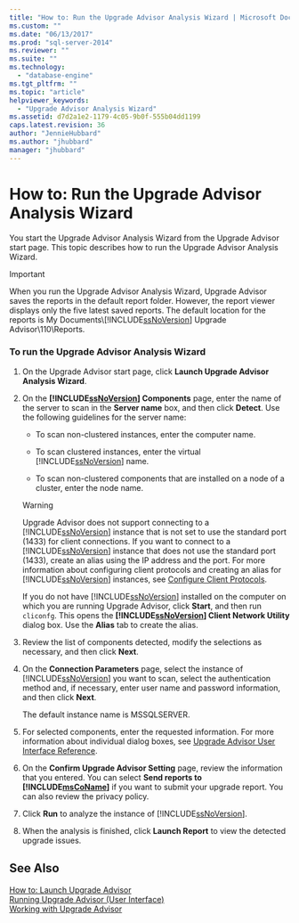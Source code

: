```yaml
---
title: "How to: Run the Upgrade Advisor Analysis Wizard | Microsoft Docs"
ms.custom: ""
ms.date: "06/13/2017"
ms.prod: "sql-server-2014"
ms.reviewer: ""
ms.suite: ""
ms.technology: 
  - "database-engine"
ms.tgt_pltfrm: ""
ms.topic: "article"
helpviewer_keywords: 
  - "Upgrade Advisor Analysis Wizard"
ms.assetid: d7d2a1e2-1179-4c05-9b0f-555b04dd1199
caps.latest.revision: 36
author: "JennieHubbard"
ms.author: "jhubbard"
manager: "jhubbard"
---
```

# How to: Run the Upgrade Advisor Analysis Wizard
  You start the Upgrade Advisor Analysis Wizard from the Upgrade Advisor start page. This topic describes how to run the Upgrade Advisor Analysis Wizard.  
  
> [!IMPORTANT]  
>  When you run the Upgrade Advisor Analysis Wizard, Upgrade Advisor saves the reports in the default report folder. However, the report viewer displays only the five latest saved reports. The default location for the reports is My Documents\\[!INCLUDE[ssNoVersion](../../../includes/ssnoversion-md.md)] Upgrade Advisor\110\Reports.  
  
### To run the Upgrade Advisor Analysis Wizard  
  
1.  On the Upgrade Advisor start page, click **Launch Upgrade Advisor Analysis Wizard**.  
  
2.  On the **[!INCLUDE[ssNoVersion](../../../includes/ssnoversion-md.md)] Components** page, enter the name of the server to scan in the **Server name** box, and then click **Detect**. Use the following guidelines for the server name:  
  
    -   To scan non-clustered instances, enter the computer name.  
  
    -   To scan clustered instances, enter the virtual [!INCLUDE[ssNoVersion](../../../includes/ssnoversion-md.md)] name.  
  
    -   To scan non-clustered components that are installed on a node of a cluster, enter the node name.  
  
    > [!WARNING]  
    >  Upgrade Advisor does not support connecting to a [!INCLUDE[ssNoVersion](../../../includes/ssnoversion-md.md)] instance that is not set to use the standard port (1433) for client connections. If you want to connect to a [!INCLUDE[ssNoVersion](../../../includes/ssnoversion-md.md)] instance that does not use the standard port (1433), create an alias using the IP address and the port. For more information about configuring client protocols and creating an alias for [!INCLUDE[ssNoVersion](../../../includes/ssnoversion-md.md)] instances, see [Configure Client Protocols](../../../2014/database-engine/configure-client-protocols.md).  
    >   
    >  If you do not have [!INCLUDE[ssNoVersion](../../../includes/ssnoversion-md.md)] installed on the computer on which you are running Upgrade Advisor, click **Start**, and then run  `cliconfg`. This opens the **[!INCLUDE[ssNoVersion](../../../includes/ssnoversion-md.md)] Client Network Utility** dialog box. Use the **Alias** tab to create the alias.  
  
3.  Review the list of components detected, modify the selections as necessary, and then click **Next**.  
  
4.  On the **Connection Parameters** page, select the instance of [!INCLUDE[ssNoVersion](../../../includes/ssnoversion-md.md)] you want to scan, select the authentication method and, if necessary, enter user name and password information, and then click **Next**.  
  
     The default instance name is MSSQLSERVER.  
  
5.  For selected components, enter the requested information. For more information about individual dialog boxes, see [Upgrade Advisor User Interface Reference](../../../2014/sql-server/install/upgrade-advisor-user-interface-reference.md).  
  
6.  On the **Confirm Upgrade Advisor Setting** page, review the information that you entered. You can select **Send reports to [!INCLUDE[msCoName](../../../includes/msconame-md.md)]** if you want to submit your upgrade report. You can also review the privacy policy.  
  
7.  Click **Run** to analyze the instance of [!INCLUDE[ssNoVersion](../../../includes/ssnoversion-md.md)].  
  
8.  When the analysis is finished, click **Launch Report** to view the detected upgrade issues.  
  
## See Also  
 [How to: Launch Upgrade Advisor](../../../2014/sql-server/install/how-to-launch-upgrade-advisor.md)   
 [Running Upgrade Advisor &#40;User Interface&#41;](../../../2014/sql-server/install/running-upgrade-advisor-user-interface.md)   
 [Working with Upgrade Advisor](../../../2014/sql-server/install/working-with-upgrade-advisor.md)  
  
  
